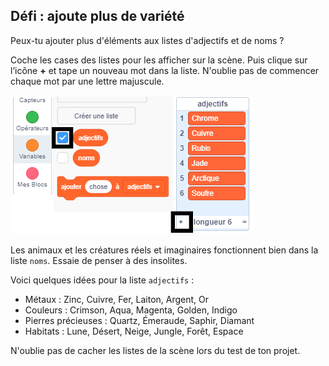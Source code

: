 ## Défi : ajoute plus de variété

Peux-tu ajouter plus d'éléments aux listes d'adjectifs et de noms ?

Coche les cases des listes pour les afficher sur la scène. Puis clique sur l’icône **+** et tape un nouveau mot dans la liste. N'oublie pas de commencer chaque mot par une lettre majuscule.

![capture d'écran](images/usernames-add.png)

Les animaux et les créatures réels et imaginaires fonctionnent bien dans la liste `noms`. Essaie de penser à des insolites.

Voici quelques idées pour la liste `adjectifs` :

+ Métaux : Zinc, Cuivre, Fer, Laiton, Argent, Or
+ Couleurs : Crimson, Aqua, Magenta, Golden, Indigo
+ Pierres précieuses : Quartz, Émeraude, Saphir, Diamant
+ Habitats : Lune, Désert, Neige, Jungle, Forêt, Espace

N'oublie pas de cacher les listes de la scène lors du test de ton projet.